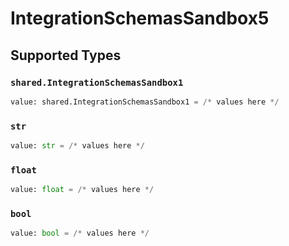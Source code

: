 # IntegrationSchemasSandbox5


## Supported Types

### `shared.IntegrationSchemasSandbox1`

```python
value: shared.IntegrationSchemasSandbox1 = /* values here */
```

### `str`

```python
value: str = /* values here */
```

### `float`

```python
value: float = /* values here */
```

### `bool`

```python
value: bool = /* values here */
```

